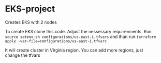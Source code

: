# EKS-project
Creates EKS with 2 nodes

To create EKS clone this code. Adjust the nessessary requirenments. Run `source setenv.sh configurations/us-east-1.tfvars` 
and than run `terraform apply -var-file=configurations/us-east-1.tfvars` 

It will create cluster in Virginia region. You can add more regions, just change the tfvars
